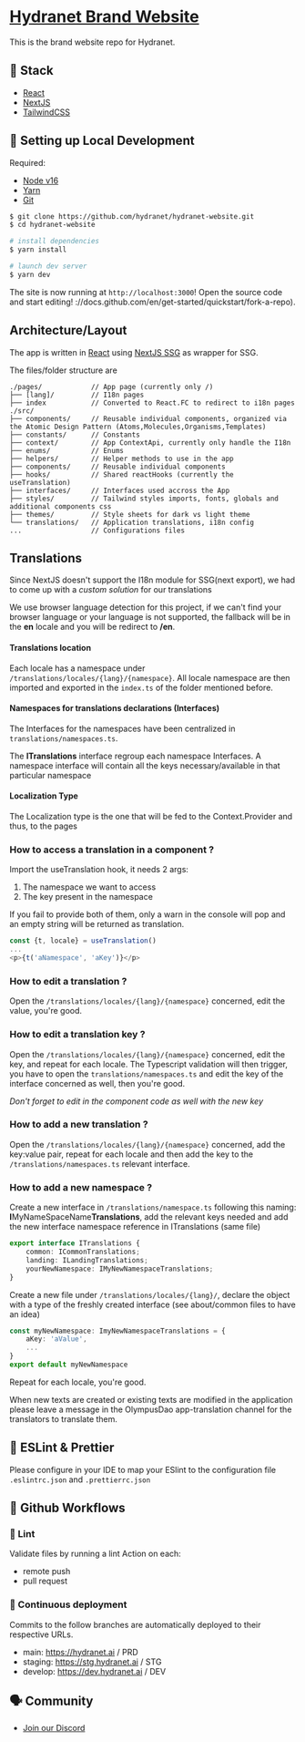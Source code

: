 # [Hydranet Brand Website](https://hydranet.ai/)

This is the brand website repo for Hydranet.

## 🔧 Stack
- [React](https://reactjs.org)
- [NextJS](https://nextjs.org/)
- [TailwindCSS](https://tailwindcss.com/)

## 🔧 Setting up Local Development

Required:

- [Node v16](https://nodejs.org/download/release/latest-v16.x/)
- [Yarn](https://classic.yarnpkg.com/en/docs/install/)
- [Git](https://git-scm.com/downloads)

```bash
$ git clone https://github.com/hydranet/hydranet-website.git
$ cd hydranet-website

# install dependencies
$ yarn install

# launch dev server
$ yarn dev
```

The site is now running at `http://localhost:3000`!
Open the source code and start editing!
://docs.github.com/en/get-started/quickstart/fork-a-repo).

## Architecture/Layout
The app is written in [React](https://reactjs.org/) using [NextJS SSG](https://nextjs.org/) as wrapper for SSG.

The files/folder structure are

```
./pages/            // App page (currently only /)
├── [lang]/         // I18n pages 
├── index           // Converted to React.FC to redirect to i18n pages 
./src/
├── components/     // Reusable individual components, organized via the Atomic Design Pattern (Atoms,Molecules,Organisms,Templates)
├── constants/      // Constants
├── context/        // App ContextApi, currently only handle the I18n
├── enums/          // Enums
├── helpers/        // Helper methods to use in the app
├── components/     // Reusable individual components
├── hooks/          // Shared reactHooks (currently the useTranslation)
├── interfaces/     // Interfaces used accross the App
├── styles/         // Tailwind styles imports, fonts, globals and additional components css
├── themes/         // Style sheets for dark vs light theme
└── translations/   // Application translations, i18n config
...                 // Configurations files
```


## Translations
Since NextJS doesn't support the I18n module for SSG(next export), we had to come up with a _custom solution_ for our translations

We use browser language detection for this project, if we can't find your browser language or your language is not supported,
the fallback will be in the **en** locale and you will be redirect to **/en**.

#### Translations location
Each locale has a namespace under `/translations/locales/{lang}/{namespace}`.
All locale namespace are then imported and exported in the `index.ts` of the folder mentioned before.

#### Namespaces for translations declarations (Interfaces)
The Interfaces for the namespaces have been centralized in `translations/namespaces.ts`.

The **ITranslations** interface regroup each namespace Interfaces.
A namespace interface will contain all the keys necessary/available in that particular namespace

#### Localization Type
The Localization type is the one that will be fed to the Context.Provider and thus, to the pages


### How to access a translation in a component ?
Import the useTranslation hook, it needs 2 args: 
1. The namespace we want to access
2. The key present in the namespace

If you fail to provide both of them, only a warn in the console will pop and an empty string will be returned as translation. 
```typescript jsx
const {t, locale} = useTranslation()
...
<p>{t('aNamespace', 'aKey')}</p>
```

### How to edit a translation ?
Open the `/translations/locales/{lang}/{namespace}` concerned, edit the value, you're good.

### How to edit a translation key ?
Open the `/translations/locales/{lang}/{namespace}` concerned, edit the key, and repeat for each locale.
The Typescript validation will then trigger, you have to open the `translations/namespaces.ts` and edit the key of the interface concerned as well, then you're good.

_Don't forget to edit in the component code as well with the new key_

### How to add a new translation ?
Open the `/translations/locales/{lang}/{namespace}` concerned, add the key:value pair, repeat for each locale and then add the key to the `/translations/namespaces.ts` relevant interface.

### How to add a new namespace ?
Create a new interface in `/translations/namespace.ts` following this naming: **I**MyNameSpaceName**Translations**, add the relevant keys needed and add the new interface namespace reference in ITranslations (same file) 
```typescript
export interface ITranslations {
    common: ICommonTranslations;
    landing: ILandingTranslations;
    yourNewNamespace: IMyNewNamespaceTranslations;
}
```
Create a new file under `/translations/locales/{lang}/`, declare the object with a type of the freshly created interface (see about/common files to have an idea)
```typescript
const myNewNamespace: ImyNewNamespaceTranslations = {
    aKey: 'aValue',
    ...
}
export default myNewNamespace
```
Repeat for each locale, you're good.

When new texts are created or existing texts are modified in the application please leave a message in the OlympusDao app-translation channel for the translators to translate them.

## 🚀 ESLint & Prettier
Please configure in your IDE to map your ESlint to the configuration file `.eslintrc.json` and `.prettierrc.json`


## 🚀 Github Workflows

### 🚀 Lint
Validate files by running a lint Action on each:
- remote push
- pull request

### 🚀 Continuous deployment
Commits to the follow branches are automatically deployed to their respective URLs.
- main: https://hydranet.ai / PRD
- staging: https://stg.hydranet.ai / STG
- develop: https://dev.hydranet.ai / DEV


## 🗣 Community
- [Join our Discord](https://discord.gg/vkpzTucY)